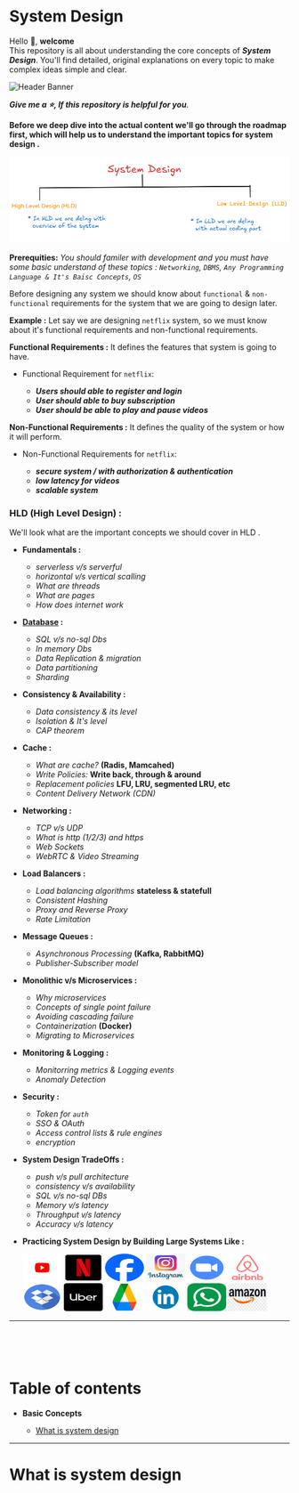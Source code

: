 # System Design  

Hello 👋, **welcome**  
 This repository is all about understanding the core concepts of ***System Design***. You'll find detailed, original explanations on every topic to make complex ideas simple and clear.


![Header Banner](./images/system_design_banner.png)

**_Give me a ⭐, If this repository is helpful for you_**.

**Before we deep dive into the actual content we'll go through the roadmap first, which will help us to understand the important topics for system design .**  

![system design roadmap](./images/system_design_roadmap.png)

**Prerequities:**  _You should familer with development and you must have some basic understand of these topics : `Networking`, `DBMS`, `Any Programming Language & It's Baisc Concepts`, `OS`_  

Before designing any system we should know about `functional` & `non-functional` requirements for the system that we are going to design later.  

**Example :** Let say we are designing `netflix` system, so we must know about it's functional requirements and non-functional requirements.  

**Functional Requirements :** It defines the features that system is going to have.  
-    Functional Requirement for `netflix`:  

     -    ***Users should able to register and login***
     -    ***User should able to buy subscription***
     -    ***User should be able to play and pause videos*** 


**Non-Functional Requirements :** It defines the quality of the system or how it will perform.
-    Non-Functional Requirements for `netflix`:  

     -    ***secure system / with authorization & authentication***
     -    ***low latency for videos***
     -    ***scalable system***


### HLD (High Level Design) :  

We'll look what are the important concepts we should cover in HLD  .

-    **Fundamentals :**  

     -    _serverless v/s serverful_
     -    _horizontal v/s vertical scalling_
     -    _What are threads_
     -    _What are pages_
     -    _How does internet work_  

-    **[Database](https://github.com/Afzal14786/SQL) :**  

     -    _SQL v/s no-sql Dbs_
     -    _In memory Dbs_
     -    _Data Replication & migration_
     -    _Data partitioning_
     -    _Sharding_

-    **Consistency & Availability :**

     -    _Data consistency & its level_
     -    _Isolation & It's level_
     -    _CAP theorem_

-    **Cache :**

     -    _What are cache?_ **(Radis, Mamcahed)**
     -    _Write Policies:_ **Write back, through & around**  
     -    _Replacement policies_ **LFU, LRU, segmented LRU, etc**
     -    _Content Delivery Network (CDN)_

-    **Networking :**

     -    _TCP v/s UDP_
     -    _What is http (1/2/3) and https_
     -    _Web Sockets_
     -    _WebRTC & Video Streaming_

-    **Load Balancers :**

     -    _Load balancing algorithms_ **stateless & statefull**
     -    _Consistent Hashing_
     -    _Proxy and Reverse Proxy_
     -    _Rate Limitation_

-    **Message Queues :**

     -    _Asynchronous Processing_ **(Kafka, RabbitMQ)**
     -    _Publisher-Subscriber model_

-    **Monolithic v/s Microservices :**

     -    _Why microservices_
     -    _Concepts of single point failure_
     -    _Avoiding cascading failure_
     -    _Containerization_ **(Docker)**
     -    _Migrating to Microservices_

-    **Monitoring & Logging :**

     -    _Monitorring metrics & Logging events_
     -    _Anomaly Detection_

-    **Security :**  

     -    _Token for `auth`_
     -    _SSO & OAuth_
     -    _Access control lists & rule engines_
     -    _encryption_

-    **System Design TradeOffs :**

     -    _push v/s pull architecture_
     -    _consistency v/s availability_
     -    _SQL v/s no-sql DBs_
     -    _Memory v/s latency_
     -    _Throughput v/s latency_
     -    _Accuracy v/s latency_

-    **Practicing System Design by Building Large Systems Like :**

      <img src="./images/system_icons/youtube.png" alt="you tube logo" height = 50px width=70px> <img src="./images/system_icons/netflix.png" alt="netflix logo" height = 50px width=70px> <img src="./images/system_icons/facebook.png" alt="facebook logo" height = 50px width=70px> <img src="./images/system_icons/instagram.jpeg" alt="instagram logo" height = 50px width=70px> <img src="./images/system_icons/zoom.png" alt="zoom logo" height = 50px width=70px> <img src="./images/system_icons/airbnb.png" alt="airbnb logo" height = 50px width=70px> <img src="./images/system_icons/dropbox.png" alt="dropbox logo" height = 50px width=70px> <img src="./images/system_icons/uber.png" alt="uber logo" height = 50px width=70px> <img src="./images/system_icons/googledrive.png" alt="google drive logo" height = 50px width=70px> <img src="./images/system_icons/linkedin.png" alt="linked-in logo" height = 50px width=70px> <img src="./images/system_icons/whatsapp.jpg" alt="uber logo" height = 50px width=70px> <img src="./images/system_icons/amazon.jpeg" alt="amazon logo" height = 50px width=70px> 

****
<br/>
<br/>
<br/>

# Table of contents  

-    **Basic Concepts**  

     -    [What is system design](#what-is-system-design)  


---

# What is system design  



